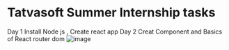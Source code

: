 # Tatvasoft Summer Internship tasks
Day 1 Install Node js , Create react app
Day 2 Creat Component and Basics of React router dom
![image](https://github.com/nishitpatel1292/tatvasoft-tasks/assets/73834549/057f7161-ca52-49a4-b8ef-416bdc40ea5d)
